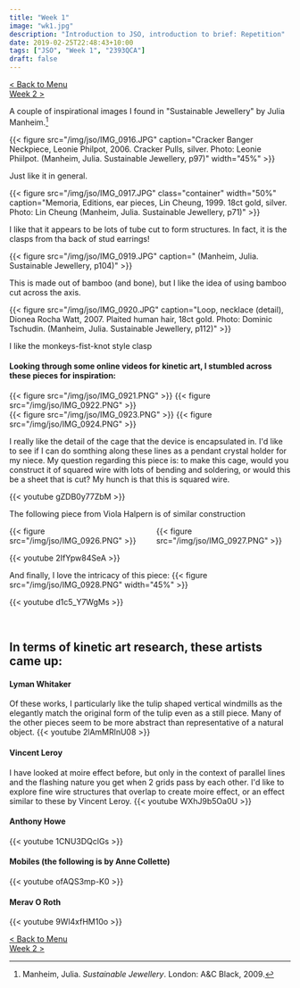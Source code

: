 ```yaml
---
title: "Week 1"
image: "wk1.jpg"
description: "Introduction to JSO, introduction to brief: Repetition"
date: 2019-02-25T22:48:43+10:00
tags: ["JSO", "Week 1", "2393QCA"]
draft: false
---
```

[< Back to Menu](/jso/)  
[Week 2 >](/jso/week02)


A couple of inspirational images I found in "Sustainable Jewellery" by Julia Manheim.[^Manheim]


{{< figure src="/img/jso/IMG_0916.JPG" caption="Cracker Banger Neckpiece, Leonie Philpot, 2006. Cracker Pulls, silver.  Photo: Leonie Phiilpot. (Manheim, Julia. Sustainable Jewellery, p97)" width="45%" >}}

Just like it in general. 

{{< figure src="/img/jso/IMG_0917.JPG" class="container" width="50%" caption="Memoria, Editions, ear pieces, Lin Cheung, 1999. 18ct gold, silver. Photo: Lin Cheung (Manheim, Julia. Sustainable Jewellery, p71)" >}}

I like that it appears to be lots of tube cut to form structures.  In fact, it is the clasps from tha back of stud earrings!


{{< figure src="/img/jso/IMG_0919.JPG" caption=" (Manheim, Julia. Sustainable Jewellery, p104)" >}}

This is made out of bamboo (and bone), but I like the idea of using bamboo cut across the axis.

{{< figure src="/img/jso/IMG_0920.JPG" caption="Loop, necklace (detail), Dionea Rocha Watt, 2007. Plaited human hair, 18ct gold. Photo: Dominic Tschudin. (Manheim, Julia. Sustainable Jewellery, p112)" >}}

I like the monkeys-fist-knot style clasp
<br>

#### Looking through some online videos for kinetic art, I stumbled across these pieces for inspiration:

<div class="row">
    <div class="6u 12u$(medium)">
        {{< figure src="/img/jso/IMG_0921.PNG" >}}
        {{< figure src="/img/jso/IMG_0922.PNG" >}}
    </div>
    <div class="6u 12u$(medium)">
        {{< figure src="/img/jso/IMG_0923.PNG" >}} 
        {{< figure src="/img/jso/IMG_0924.PNG" >}}
    </div>
</div>

I really like the detail of the cage that the device is encapsulated in.  I'd like to see if I can do somthing along these lines as a pendant crystal holder for my niece.  My question regarding this piece is: to make this cage, would you construct it of squared wire with lots of bending and soldering, or would this be a sheet that is cut?  My hunch is that this is squared wire.

{{< youtube gZDB0y77ZbM >}}<br />


The following piece from Viola Halpern is of similar construction
<div class="columns">
  <div class="column">
    {{< figure src="/img/jso/IMG_0926.PNG" >}}
  </div>
  <div class="column">
    {{< figure src="/img/jso/IMG_0927.PNG" >}}
  </div>
</div>


{{< youtube 2IfYpw84SeA >}}<br />


And finally, I love the intricacy of this piece:
{{< figure src="/img/jso/IMG_0928.PNG" width="45%" >}}

{{< youtube d1c5_Y7WgMs >}}

<br>

## In terms of kinetic art research, these artists came up:

#### Lyman Whitaker
Of these works, I particularly like the tulip shaped vertical windmills as the elegantly match the original form of the tulip even as a still piece.  Many of the other pieces seem to be more abstract than representative of a natural object.
{{< youtube 2lAmMRlnU08 >}}


#### Vincent Leroy
I have looked at moire effect before, but only in the context of parallel lines and the flashing nature you get when 2 grids pass by each other.  I'd like to explore fine wire structures that overlap to create moire effect, or an effect similar to these by Vincent Leroy.
{{< youtube WXhJ9b5Oa0U >}}


#### Anthony Howe
{{< youtube 1CNU3DQclGs >}}

#### Mobiles (the following is by Anne Collette)
{{< youtube ofAQS3mp-K0 >}}


#### Merav O Roth
{{< youtube 9Wl4xfHM10o >}}




[< Back to Menu](/jso/)  
[Week 2 >](/jso/week02)


[^Manheim]: Manheim, Julia. _Sustainable Jewellery_. London: A&C Black, 2009.


